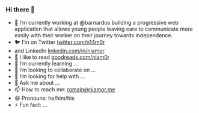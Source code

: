 ### Hi there 👋

- 👷 I’m currently working at @barnardos building a progressive web application that allows young people leaving care to communicate more easily with their worker on their journey towards independence.   
- 🐦 I’m on Twitter [twitter.com/n14m0r](https://twitter.com/n14m0r)
- and LinkedIn [linkedin.com/in/niamor](https://www.linkedin.com/in/niamor)
- 📖 I like to read [goodreads.com/niam0r](https://goodreads.com/niamor)
- 🌱 I’m currently learning ...
- 👯 I’m looking to collaborate on ...
- 🤔 I’m looking for help with ...
- 💬 Ask me about ...
- 📫 How to reach me: romain@niamor.me
- 😄 Pronouns: he/him/his
- ⚡ Fun fact: ...

